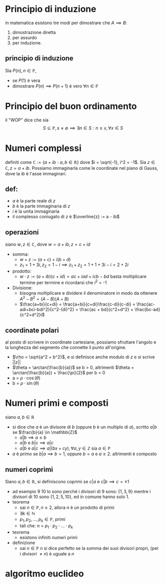 # Principio di induzione
in matematica esistono tre modi per dimostrare che $A \implies B$:
1. dimostrazione diretta
2. per assurdo
3. per induzione.
## principio di induzione
Sia $P(n), n \in \mathbb{P}$,
- se $P(1)$ è vera
- dimostrare $P(n) \implies P(n+1)$ è vero $\forall n \in \mathbb{P}$
# Principio del buon ordinamento
il "WOP" dice che sia 
$$
S \subseteq \mathbb{P}, s \not = \emptyset \implies \exists n \in S : n \leq x, \forall x \in S
$$
# Numeri complessi
definiti come $\mathbb{C} := \{a + ib: a, b \in \mathbb{R}\}$ dove $i = \sqrt{-1}, i^2 = -1$.
Sia $z \in \mathbb{C}, z = a + ib$.
Possiamo immaginarla come le coordinate nel piano di Gauss, dove la $ib$ è l'asse immaginari.
## def:
- $a$ è la parte reale di $z$
- $b$ è la parte immaginaria di $z$
- $i$ è la unita immaginaria
- il complesso coniugato di $z$ è $\overline{z} := a - ib$
## operazioni
siano $w, z \in \mathbb{C}$, dove $w = a + ib, z = c + id$ 
- somma:
	- $w + z := (a+c) + i(b+d)$
	- $z_1 = 1 + 3i, z_2 = 1-i \implies z_1 + z_2 = 1 + 1 +3i - i = 2+2i$ 
- prodotto:
	- $w \cdot z := (a+ ib)(c + id) = ac + iad + icb -bd$
	  basta moltiplicare termine per termine e ricordarsi che $i^2$ = -1
- Divisione:
	- bisogna moltiplicare e dividere il denominatore in modo da ottenere $A^2-B^2 = (A-B)(A+B)$  
	- $\frac{a+bi}{c+di} = \frac{a+bi}{c+di}\frac{c-di}{c-di} = \frac{ac-adi+bci-bdi^2}{c^2-(di)^2} = \frac{ac + bd}{c^2+d^2} + \frac{bc-ad}{c^2+d^2}i$
## coordinate polari
al posto di scrivere in coordinate cartesiane, possiamo sfruttare l'angolo e la lunghezza del segmento che connette il punto all'origine.
- $\rho = \sqrt{a^2 + b^2}$, e si definisce anche modulo di $z$ e si scrive $||z||$ 
- $\theta = \arctan(\frac{b}{a})$ se b > 0, altrimenti $\theta = \arctan(\frac{b}{a}) + \frac{\pi}{2}$ per b < 0 
- a = $\rho \cdot \cos(\theta)$
- b = $\rho \cdot \sin(\theta)$
# Numeri primi e composti
siano $a, b \in \mathbb{R}$
- si dice che $a$ è un divisore di $b$ (oppure $b$ è un multiplo di $a$), scritto $a|b$ se $\frac{b}{a} \in \mathbb{Z}$
	- $a|b \implies a \leq b$  
	- $a|b$ e $b|c \implies a|c$  
	- $a|b$ e $a|c \implies a|(bx + cy), \forall a, y \in \mathbb{Z}$
sia $a \in \mathbb{P}$
- $a$ è primo se $b|a \implies b = 1$, oppure $b = a$ e $a \geq 2$. altrimenti è composto
## numeri coprimi
Siano $a, b \in \mathbb{R}$, si definiscono coprimi se $c|a$ e $c|b \implies c = \pm1$
- ad esempio 9 10 lo sono perché i divisori di 9 sono: $\{1, 3, 9\}$ mentre i divisori di 10 sono $\{1, 2, 5, 10\}$, ed in comune hanno solo 1.
- teorema
	- sai $n \in \mathbb{P}, n \geq 2$, allora $n$ è un prodotto di primi
	- $\exists k \in \mathbb{N}$
	- $p_1, p_2, ..., p_k \in \mathbb{P}$, primi
	- tali che: n = $p_1 \cdot p_2 \cdot ... \cdot p_k$ 
- teorema
	- esistono infiniti numeri primi
- definizione
	- sai $n \in \mathbb{P}$ $n$ si dice perfetto se la somma dei suoi divisori propri, (per i divisori $\not = n$) è uguale a $n$
# algoritmo euclideo